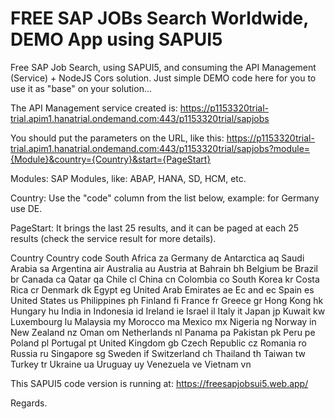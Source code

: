 # FREE SAP JOBs Search Worldwide, DEMO App using SAPUI5

Free SAP Job Search, using SAPUI5, and consuming the API Management (Service) + NodeJS Cors solution. Just simple DEMO code here for you to use it as "base" on your solution...

The API Management service created is: https://p1153320trial-trial.apim1.hanatrial.ondemand.com:443/p1153320trial/sapjobs 

You should put the parameters on the URL, like this: 
https://p1153320trial-trial.apim1.hanatrial.ondemand.com:443/p1153320trial/sapjobs?module={Module}&country={Country}&start={PageStart} 

Modules: SAP Modules, like: ABAP, HANA, SD, HCM, etc.

Country: Use the "code" column from the list below, example: for Germany use DE.

PageStart: It brings the last 25 results, and it can be paged at each 25 results (check the service result for more details).


Country Country code
South Africa za
Germany de
Antarctica aq
Saudi Arabia sa
Argentina air
Australia au
Austria at
Bahrain bh
Belgium be
Brazil br
Canada ca
Qatar qa
Chile cl
China cn
Colombia co
South Korea kr
Costa Rica cr
Denmark dk
Egypt eg
United Arab Emirates ae
Ec and ec
Spain es
United States us
Philippines ph
Finland fi
France fr
Greece gr
Hong Kong hk
Hungary hu
India in
Indonesia id
Ireland ie
Israel il
Italy it
Japan jp
Kuwait kw
Luxembourg lu
Malaysia my
Morocco ma
Mexico mx
Nigeria ng
Norway in
New Zealand nz
Oman om
Netherlands nl
Panama pa
Pakistan pk
Peru pe
Poland pl
Portugal pt
United Kingdom gb
Czech Republic cz
Romania ro
Russia ru
Singapore sg
Sweden if
Switzerland ch
Thailand th
Taiwan tw
Turkey tr
Ukraine ua
Uruguay uy
Venezuela ve
Vietnam vn

This SAPUI5 code version is running at: https://freesapjobsui5.web.app/

Regards.
